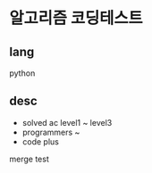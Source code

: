 # 알고리즘 코딩테스트
## lang
python
## desc
- solved ac level1 ~ level3
- programmers ~
- code plus

merge test

